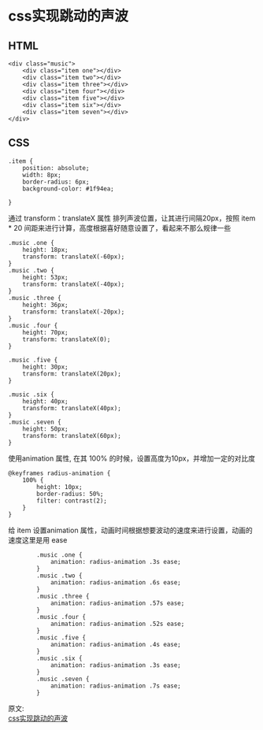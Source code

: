 # css实现跳动的声波
## HTML
``` 
<div class="music">
    <div class="item one"></div> 
    <div class="item two"></div>
    <div class="item three"></div>
    <div class="item four"></div> 
    <div class="item five"></div> 
    <div class="item six"></div> 
    <div class="item seven"></div>        
</div>
```
## CSS
``` 
.item {
    position: absolute;
    width: 8px;
    border-radius: 6px;
    background-color: #1f94ea;
 
}  
```
通过 transform：translateX 属性 排列声波位置，让其进行间隔20px，按照 item * 20 间距来进行计算，高度根据喜好随意设置了，看起来不那么规律一些
``` 
.music .one {
    height: 18px;
    transform: translateX(-60px);
}
.music .two {
    height: 53px;
    transform: translateX(-40px);
}
.music .three {
    height: 36px;
    transform: translateX(-20px);
}
.music .four {
    height: 70px;
    transform: translateX(0);
}

.music .five {
    height: 30px;
    transform: translateX(20px);
}

.music .six {
    height: 40px;
    transform: translateX(40px);
}
.music .seven {
    height: 50px;
    transform: translateX(60px);
}
```
使用animation 属性, 在其 100% 的时候，设置高度为10px，并增加一定的对比度
``` 
@keyframes radius-animation {
    100% {
        height: 10px;
        border-radius: 50%;
        filter: contrast(2);
    }
}
```
给 item 设置animation 属性，动画时间根据想要波动的速度来进行设置，动画的速度这里是用 ease
``` 
        .music .one {
            animation: radius-animation .3s ease;
        }
        .music .two {
            animation: radius-animation .6s ease;
        }
        .music .three {
            animation: radius-animation .57s ease;
        }
        .music .four {
            animation: radius-animation .52s ease;
        }
        .music .five {
            animation: radius-animation .4s ease;
        }
        .music .six {
            animation: radius-animation .3s ease;
        }
        .music .seven {
            animation: radius-animation .7s ease;
        }

```

原文:  
[css实现跳动的声波](https://juejin.cn/post/7025129069603880991)
